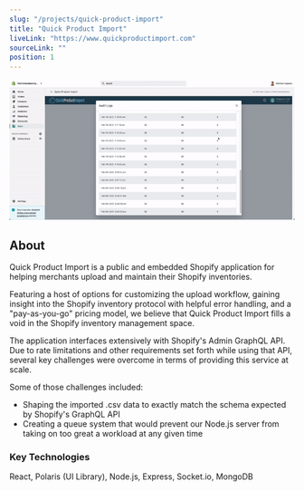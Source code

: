 ```yaml
---
slug: "/projects/quick-product-import"
title: "Quick Product Import"
liveLink: "https://www.quickproductimport.com"
sourceLink: ""
position: 1
---
```


![Quick Product Import](../images/qpi.gif)

## About

Quick Product Import is a public and embedded Shopify application for helping merchants upload and maintain their Shopify inventories.

Featuring a host of options for customizing the upload workflow, gaining insight into the Shopify inventory protocol with helpful error handling, and a "pay-as-you-go" pricing model, we believe that Quick Product Import fills a void in the Shopify inventory management space.

The application interfaces extensively with Shopify's Admin GraphQL API. Due to rate limitations and other requirements set forth while using that API, several key challenges were overcome in terms of providing this service at scale.

Some of those challenges included:

- Shaping the imported .csv data to exactly match the schema expected by Shopify's GraphQL API
- Creating a queue system that would prevent our Node.js server from taking on too great a workload at any given time

### Key Technologies

React, Polaris (UI Library), Node.js, Express, Socket.io, MongoDB
